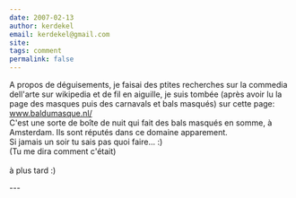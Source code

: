 ```yaml
---
date: 2007-02-13
author: kerdekel
email: kerdekel@gmail.com
site: 
tags: comment
permalink: false
---
```


<p>A propos de déguisements, je faisai des ptites recherches sur la commedia dell'arte sur wikipedia et de fil en aiguille, je suis tombée (après avoir lu la page des masques puis des carnavals et bals masqués) sur cette page:<br />
<a href="http://www.baldumasque.nl/" title="http://www.baldumasque.nl/" rel="nofollow">www.baldumasque.nl/</a><br />
C'est une sorte de boîte de nuit qui fait des bals masqués en somme, à Amsterdam. Ils sont réputés dans ce domaine apparement.<br />
Si jamais un soir tu sais pas quoi faire... :)<br />
(Tu me dira comment c'était)<br />
<br />
à plus tard :)</p>
---